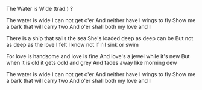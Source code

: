 The Water is Wide (trad.) ?

The water is wide
I can not get o'er
And neither have I wings to fly
Show me a bark that will carry two
And o'er shall both my love and I

There is a ship that sails the sea
She's loaded deep as deep can be
But not as deep as the love I felt
I know not if I'll sink or swim

For love is handsome and love is fine
And love's a jewel while it's new
But when it is old it gets cold and grey
And fades away like morning dew

The water is wide
I can not get o'er
And neither have I wings to fly
Show me a bark that will carry two
And o'er shall both my love and I



